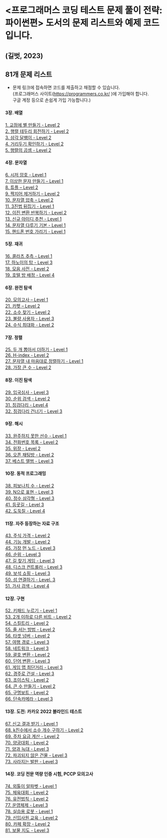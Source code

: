 # <프로그래머스 코딩 테스트 문제 풀이 전략: 파이썬편> 도서의 문제 리스트와 예제 코드입니다.
## (길벗, 2023)

## 81개 문제 리스트

* 문제 링크에 접속하면 코드를 제출하고 채점할 수 있습니다.</br>
  (프로그래머스 사이트(https://programmers.co.kr/ )에 가입해야 합니다. </br>
  구글 계정 등으로 손쉽게 가입 가능합니다.) </br>


#### 3장. 배열
[1. 교점에 별 만들기 - Level 2](https://programmers.co.kr/learn/courses/30/lessons/87377) </br>
[2. 행렬 테두리 회전하기 - Level 2](https://programmers.co.kr/learn/courses/30/lessons/77485) </br>
[3. 삼각 달팽이 - Level 2](https://programmers.co.kr/learn/courses/30/lessons/68645) </br>
[4. 거리두기 확인하기 - Level 2](https://programmers.co.kr/learn/courses/30/lessons/81302) </br>
[5. 행렬의 곱셈 - Level 2](https://programmers.co.kr/learn/courses/30/lessons/12949) </br>

#### 4장. 문자열
[6. 시저 암호 - Level 1](https://programmers.co.kr/learn/courses/30/lessons/12926) </br>
[7. 이상한 문자 만들기 – Level 1](https://programmers.co.kr/learn/courses/30/lessons/12930) </br>
[8. 튜플 – Level 2](https://programmers.co.kr/learn/courses/30/lessons/64065) </br>
[9. 짝지어 제거하기 – Level 2](https://programmers.co.kr/learn/courses/30/lessons/12973) </br>
[10. 문자열 압축 – Level 2](https://programmers.co.kr/learn/courses/30/lessons/60057) </br>
[11. 3진법 뒤집기 - Level 1](https://programmers.co.kr/learn/courses/30/lessons/68935) </br>
[12. 이진 변환 반복하기 - Level 2](https://programmers.co.kr/learn/courses/30/lessons/70129) </br>
[13. 신규 아이디 추천 - Level 1](https://programmers.co.kr/learn/courses/30/lessons/72410) </br>
[14. 문자열 다루기 기본 - Level 1](https://programmers.co.kr/learn/courses/30/lessons/12918) </br>
[15. 핸드폰 번호 가리기 - Level 1](https://school.programmers.co.kr/learn/courses/30/lessons/12948) </br>

#### 5장. 재귀

[16. 콜라츠 추측 - Level 1](https://school.programmers.co.kr/learn/courses/30/lessons/12943) </br>
[17. 하노이의 탑 - Level 3](https://school.programmers.co.kr/learn/courses/30/lessons/12946) </br>
[18. 모음 사전 - Level 2](https://school.programmers.co.kr/learn/courses/30/lessons/84512) </br>
[19. 호텔 방 배정 - Level 4](https://school.programmers.co.kr/learn/courses/30/lessons/64063) </br>


#### 6장. 완전 탐색

[20. 모의고사 – Level 1](https://school.programmers.co.kr/learn/courses/30/lessons/42840) </br>
[21. 카펫 – Level 2](https://school.programmers.co.kr/learn/courses/30/lessons/42842) </br>
[22. 소수 찾기 – Level 2](https://school.programmers.co.kr/learn/courses/30/lessons/42839) </br>
[23. 불량 사용자 - Level 3](https://school.programmers.co.kr/learn/courses/30/lessons/64064) </br>
[24. 수식 최대화 - Level 2](https://school.programmers.co.kr/learn/courses/30/lessons/67257) </br>


#### 7장. 정렬

[25. 두 개 뽑아서 더하기 - Level 1](https://school.programmers.co.kr/learn/courses/30/lessons/68644) </br>
[26. H-index - Level 2](https://school.programmers.co.kr/learn/courses/30/lessons/42747) </br>
[27. 문자열 내 마음대로 정렬하기 - Level 1](https://school.programmers.co.kr/learn/courses/30/lessons/12915) </br>
[28. 가장 큰 수 - Level 2](https://school.programmers.co.kr/learn/courses/30/lessons/42746) </br>


#### 8장. 이진 탐색

[29. 입국심사 - Level 3](https://school.programmers.co.kr/learn/courses/30/lessons/43238) </br>
[30. 순위 검색 - Level 2](https://school.programmers.co.kr/learn/courses/30/lessons/72412) </br>
[31. 징검다리 - Level 4](https://school.programmers.co.kr/learn/courses/30/lessons/43236) </br>
[32. 징검다리 건너기 - Level 3](https://school.programmers.co.kr/learn/courses/30/lessons/64062) </br>


#### 9장. 해시

[33. 완주하지 못한 선수 - Level 1](https://programmers.co.kr/learn/courses/30/lessons/42576) </br>
[34. 전화번호 목록 - Level 2](https://programmers.co.kr/learn/courses/30/lessons/42577) </br>
[35. 위장 - Level 2](https://school.programmers.co.kr/learn/courses/30/lessons/42578) </br>
[36. 오픈 채팅방 - Level 2](https://school.programmers.co.kr/learn/courses/30/lessons/42888) </br>
[37. 베스트 앨범 - Level 3](https://school.programmers.co.kr/learn/courses/30/lessons/42579) </br>


#### 10장. 동적 프로그래밍

[38. 피보나치 수 - Level 2](https://school.programmers.co.kr/learn/courses/30/lessons/12945) </br>
[39. N으로 표현 - Level 3](https://school.programmers.co.kr/learn/courses/30/lessons/42895) </br>
[40. 정수 삼각형 - Level 3](https://school.programmers.co.kr/learn/courses/30/lessons/43105) </br>
[41. 등굣길 - Level 3](https://school.programmers.co.kr/learn/courses/30/lessons/42898) </br>
[42. 도둑질 - Level 4](https://school.programmers.co.kr/learn/courses/30/lessons/42897) </br>


#### 11장. 자주 등장하는 자료 구조

[43. 주식 가격 - Level 2](https://school.programmers.co.kr/learn/courses/30/lessons/42584) </br>
[44. 기능 개발 - Level 2](https://school.programmers.co.kr/learn/courses/30/lessons/42586) </br>
[45. 가장 먼 노드 - Level 3](https://school.programmers.co.kr/learn/courses/30/lessons/49189) </br>
[46. 순위 - Level 3](https://school.programmers.co.kr/learn/courses/30/lessons/49191) </br>
[47. 길 찾기 게임 - Level 3](https://school.programmers.co.kr/learn/courses/30/lessons/42892) </br>
[48. 디스크 컨트롤러 - Level 3](https://school.programmers.co.kr/learn/courses/30/lessons/42627) </br>
[49. 보석 쇼핑 - Level 3](https://school.programmers.co.kr/learn/courses/30/lessons/67258) </br>
[50. 섬 연결하기 - Level. 3](https://school.programmers.co.kr/learn/courses/30/lessons/42861) </br>
[51. 가사 검색 - Level 4](https://school.programmers.co.kr/learn/courses/30/lessons/60060) </br>


#### 12장. 구현

[52. 키패드 누르기 - Level 1](https://school.programmers.co.kr/learn/courses/30/lessons/67256) </br>
[53. 2개 이하로 다른 비트 - Level 2](https://school.programmers.co.kr/learn/courses/30/lessons/77885) </br>
[54. 스킬트리 - Level 2](https://school.programmers.co.kr/learn/courses/30/lessons/49993) </br>
[55. 줄 서는 방법 - Level 2](https://school.programmers.co.kr/learn/courses/30/lessons/12936) </br>
[56. 타겟 넘버 - Level 2](https://school.programmers.co.kr/learn/courses/30/lessons/43165) </br>
[57. 여행 경로 - Level 3](https://school.programmers.co.kr/learn/courses/30/lessons/43164) </br>
[58. 네트워크 - Level 3](https://school.programmers.co.kr/learn/courses/30/lessons/43162) </br>
[59. 괄호 변환 - Level 2](https://school.programmers.co.kr/learn/courses/30/lessons/60058) </br>
[60. 단어 변환 - Level 3](https://school.programmers.co.kr/learn/courses/30/lessons/43163) </br>
[61. 게임 맵 최단거리 - Level 3](https://school.programmers.co.kr/learn/courses/30/lessons/1844) </br>
[62. 경주로 건설 - Level 3](https://school.programmers.co.kr/learn/courses/30/lessons/67259) </br>
[63. 조이스틱 - Level 2](https://school.programmers.co.kr/learn/courses/30/lessons/42860) </br>
[64. 큰 수 만들기 - Level 2](https://school.programmers.co.kr/learn/courses/30/lessons/42883) </br>
[65. 구명보트 - Level 2](https://school.programmers.co.kr/learn/courses/30/lessons/42885) </br>
[66. 단속카메라 - Level 3](https://school.programmers.co.kr/learn/courses/30/lessons/42884) </br>


#### 13장. 도전: 카카오 2022 블라인드 테스트

[67. 신고 결과 받기 - Level 1](https://school.programmers.co.kr/learn/courses/30/lessons/92334) </br>
[68. k진수에서 소수 개수 구하기 - Level 2](https://school.programmers.co.kr/learn/courses/30/lessons/92335)</br>
[69. 주차 요금 계산 - Level 2](https://school.programmers.co.kr/learn/courses/30/lessons/92341)</br>
[70. 양궁대회 - Level 2](https://school.programmers.co.kr/learn/courses/30/lessons/92342)</br>
[71. 양과 늑대 - Level 3](https://school.programmers.co.kr/learn/courses/30/lessons/92343)</br>
[72. 파괴되지 않은 건물 - Level 3](https://school.programmers.co.kr/learn/courses/30/lessons/92344)</br>
[73. 사라지는 발판 - Level 3](https://school.programmers.co.kr/learn/courses/30/lessons/92345)</br>


#### 14장. 코딩 전문 역량 인증 시험, PCCP 모의고사

[74. 외톨이 알파벳 - Level 1](https://school.programmers.co.kr/learn/courses/15008/lessons/121683)</br>
[75. 체육대회 - Level 2](https://school.programmers.co.kr/learn/courses/15008/lessons/121684)</br>
[76. 유전법칙 - Level 2](https://school.programmers.co.kr/learn/courses/15008/lessons/121685)</br>
[77. 운영체제 - Level 3](https://school.programmers.co.kr/learn/courses/15008/lessons/121686)</br>
[78. 실습용 로봇 - Level 1](https://school.programmers.co.kr/learn/courses/15009/lessons/121687)</br>
[79. 신입사원 교육 - Level 2](https://school.programmers.co.kr/learn/courses/15009/lessons/121688)</br>
[80. 카페 확장 - Level 2](https://school.programmers.co.kr/learn/courses/15009/lessons/121689)</br>
[81. 보물 지도 - Level 3](https://school.programmers.co.kr/learn/courses/15009/lessons/121690)</br>


